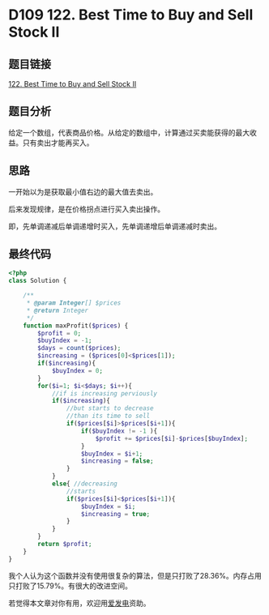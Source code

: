 # D109 122. Best Time to Buy and Sell Stock II

## 题目链接

[122. Best Time to Buy and Sell Stock II](https://leetcode.com/problems/best-time-to-buy-and-sell-stock-ii/)

## 题目分析

给定一个数组，代表商品价格。从给定的数组中，计算通过买卖能获得的最大收益。只有卖出才能再买入。

## 思路

一开始以为是获取最小值右边的最大值去卖出。

后来发现规律，是在价格拐点进行买入卖出操作。

即，先单调递减后单调递增时买入，先单调递增后单调递减时卖出。

## 最终代码

```php
<?php
class Solution {

    /**
     * @param Integer[] $prices
     * @return Integer
     */
    function maxProfit($prices) {
        $profit = 0;
        $buyIndex = -1;
        $days = count($prices);
        $increasing = ($prices[0]<$prices[1]);
        if($increasing){
            $buyIndex = 0;
        }
        for($i=1; $i<$days; $i++){
            //if is increasing perviously
            if($increasing){
                //but starts to decrease
                //than its time to sell
                if($prices[$i]>$prices[$i+1]){
                    if($buyIndex != -1 ){
                        $profit += $prices[$i]-$prices[$buyIndex];
                    }
                    $buyIndex = $i+1;
                    $increasing = false;
                }
            }
            else{ //decreasing
                //starts 
                if($prices[$i]<$prices[$i+1]){
                    $buyIndex = $i;
                    $increasing = true;
                }
            }
        }
        return $profit;
    }
}
```

我个人认为这个函数并没有使用很复杂的算法，但是只打败了28.36%。内存占用只打败了15.79%。有很大的改进空间。

若觉得本文章对你有用，欢迎用[爱发电](https://afdian.net/@skys215)资助。

